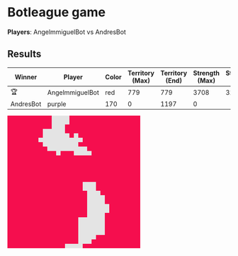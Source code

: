 # Botleague game
**Players**: AngelmmiguelBot vs AndresBot

## Results
Winner | Player | Color | Territory (Max) | Territory (End) | Strength (Max) | Strength (End)
--- | --- | --- | --- | --- | --- | ---
🏆 | AngelmmiguelBot | red | 779 | 779 | 3708 | 3112
 | AndresBot | purple | 170 | 0 | 1197 | 0

![Map at the last frame](./images/game-1488296486.png)